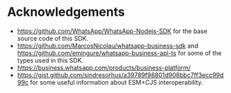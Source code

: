 # Acknowledgements

- <https://github.com/WhatsApp/WhatsApp-Nodejs-SDK> for the base source code
  of this SDK.
- <https://github.com/MarcosNicolau/whatsapp-business-sdk> and
  <https://github.com/emingure/whatsapp-business-api-ts> for some of the types
  used in this SDK.
- <https://business.whatsapp.com/products/business-platform/>
- <https://gist.github.com/sindresorhus/a39789f98801d908bbc7ff3ecc99d99c> for
  some useful information about ESM+CJS interoperability.
